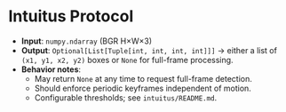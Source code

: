 # Intuitus Protocol

- **Input**: `numpy.ndarray` (BGR H×W×3)
- **Output**: `Optional[List[Tuple[int, int, int, int]]]`  → either a list of `(x1, y1, x2, y2)` boxes or `None` for full-frame processing.
- **Behavior notes**:
  - May return `None` at any time to request full-frame detection.
  - Should enforce periodic keyframes independent of motion.
  - Configurable thresholds; see `intuitus/README.md`.
